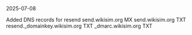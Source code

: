 
2025-07-08

Added DNS records for resend
send.wikisim.org MX
send.wikisim.org TXT
resend._domainkey.wikisim.org TXT
_dmarc.wikisim.org TXT

